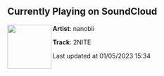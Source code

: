 ## Currently Playing on SoundCloud

[<img align="left" width="100" src="https://i1.sndcdn.com/artworks-r2uORsbPyzy8gkC7-4xs8kA-t500x500.jpg">](https://soundcloud.com/nanobii/2nite)

**Artist**: nanobii 

**Track**: 2NITE

Last updated at 01/05/2023 15:34

